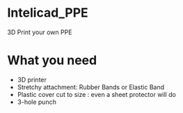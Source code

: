 # Intelicad_PPE
3D Print your own PPE

# What you need
- 3D printer
- Stretchy attachment: Rubber Bands or Elastic Band
- Plastic cover cut to size : even a sheet protector will do
- 3-hole punch
